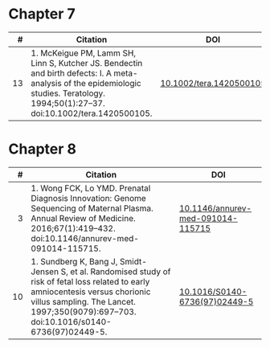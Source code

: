 # Chapter 7
| # |                                                                                      Citation                                                                                       |                               DOI                                |
|--:|-------------------------------------------------------------------------------------------------------------------------------------------------------------------------------------|------------------------------------------------------------------|
| 13|1. McKeigue PM, Lamm SH, Linn S, Kutcher JS. Bendectin and birth defects: I. A meta-analysis of the epidemiologic studies. Teratology. 1994;50(1):27–37. doi:10.1002/tera.1420500105.|[10.1002/tera.1420500105](https://doi.org/10.1002/tera.1420500105)|

# Chapter 8
| # |                                                                                                          Citation                                                                                                          |                                         DOI                                          |
|--:|----------------------------------------------------------------------------------------------------------------------------------------------------------------------------------------------------------------------------|--------------------------------------------------------------------------------------|
|  3|1. Wong FCK, Lo YMD. Prenatal Diagnosis Innovation: Genome Sequencing of Maternal Plasma. Annual Review of Medicine. 2016;67(1):419–432. doi:10.1146/annurev-med-091014-115715.                                             |[10.1146/annurev-med-091014-115715](https://doi.org/10.1146/annurev-med-091014-115715)|
| 10|1. Sundberg K, Bang J, Smidt-Jensen S, et al. Randomised study of risk of fetal loss related to early amniocentesis versus chorionic villus sampling. The Lancet. 1997;350(9079):697–703. doi:10.1016/s0140-6736(97)02449-5.|[10.1016/S0140-6736(97)02449-5](https://doi.org/10.1016/S0140-6736(97)02449-5)        |

